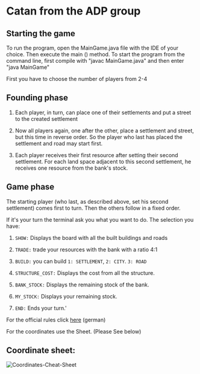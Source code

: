 # Catan from the ADP group

## Starting the game

To run the program, open the MainGame.java file with the IDE of your choice. Then execute the main () method. To start the program from the command line, first compile with "javac MainGame.java" and then enter "java MainGame"

First you have to choose the number of players from 2-4

## Founding phase

1. Each player, in turn, can place one of their settlements and put a street
to the created settlement

2. Now all players again, one after the other, place a settlement and street, but this time in reverse order. So the player who last has placed the settlement and road may start first.

3. Each player receives their first resource after setting their second settlement. For each land space adjacent to this second settlement, he receives one resource from the bank's stock.

##  Game phase
The starting player (who last, as described above, set his second settlement) comes first to turn. Then the others follow in a fixed order.

If it's your turn the terminal ask you what you want to do. The selection you have:

1. `SHOW:` Displays the board with all the built buildings and roads

2. `TRADE:` trade your resources with the bank with a ratio 4:1

3. `BUILD:` you can build `1: SETTLEMENT`, `2: CITY`. `3: ROAD` 

4. `STRUCTURE_COST:` Displays the cost from all the structure.
 
5. `BANK_STOCK:` Displays the remaining stock of the bank.

6. `MY_STOCK:` Displays your remaining stock.

7. `END:` Ends your turn.'

For the official rules click [here](https://www.catan.de/sites/prod/files/2021-06/CATAN_DasSpiel_Spielregel.pdf) (german)

For the coordinates use the Sheet. (Please See below)

## Coordinate sheet:

![Coordinates-Cheat-Sheet](https://github.zhaw.ch/storage/user/4867/files/3ca6dc7d-a5e9-47de-adf9-f293df5c575c)



